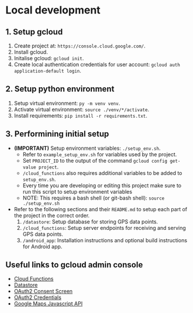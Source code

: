 # Local development
## 1. Setup gcloud
1. Create project at: ```https://console.cloud.google.com/```.
2. Install gcloud.
3. Initalise gcloud: ```gcloud init```.
4. Create local authentication credentials for user account: ```gcloud auth application-default login```.

## 2. Setup python environment
1. Setup virtual environment: ```py -m venv venv```.
2. Activate virtual environment: ```source ./venv/*/activate```.
3. Install requirements: ```pip install -r requirements.txt```.

## 3. Performining initial setup
- **(IMPORTANT)** Setup environment variables: ```./setup_env.sh```.
    - Refer to ```example_setup_env.sh``` for variables used by the project.
    - Set ```PROJECT_ID``` to the output of the command ```gcloud config get-value project```.
    - ```/cloud_functions``` also requires additional variables to be added to ```setup_env.sh```.
    - Every time you are developing or editing this project make sure to run this script to setup environment variables
    - NOTE: This requires a bash shell (or git-bash shell): ```source ./setup_env.sh```
- Refer to the following sections and their ```README.md``` to setup each part of the project in the correct order.
    1. ```/datastore```: Setup database for storing GPS data points.
    2. ```/cloud_functions```: Setup server endpoints for receiving and serving GPS data points.
    3. ```/android_app```: Installation instructions and optional build instructions for Android app.

## Useful links to gcloud admin console
- [Cloud Functions](https://console.cloud.google.com/functions/list)
- [Datastore](https://console.cloud.google.com/datastore/databases/-default-/)
- [OAuth2 Consent Screen](https://console.cloud.google.com/apis/credentials/consent)
- [OAuth2 Credentials](https://console.cloud.google.com/apis/credentials)
- [Google Maps Javascript API](https://console.cloud.google.com/marketplace/product/google/maps-backend.googleapis.com)
